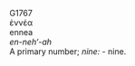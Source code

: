 <body>
  <p>G1767<br>  ἐννέα  <br> ennea  <br><i>en-neh‘-ah </i><br>A primary number; <i>nine:</i> - nine.<br></p>
 </body>